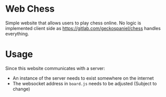 # Web Chess

Simple website that allows users to play chess online.
No logic is implemented client side as https://gitlab.com/geckospaniel/chess handles everything.

# Usage

Since this website communicates with a server:
- An instance of the server needs to exist somewhere on the internet
- The websocket address in `board.js` needs to be adjusted (Subject to change)
